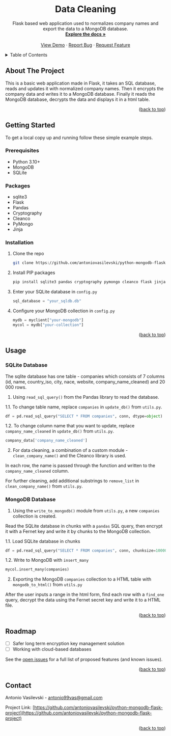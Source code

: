 ﻿<!-- PROJECT LOGO -->
<br />

<h1 align="center">Data Cleaning</h1>

  <p align="center">
    Flask based web application used to normalizes company names and export the data to a MongoDB database.
    <br />
    <a href="https://github.com/antoniovasilevski/python-mongodb-flask-project"><strong>Explore the docs »</strong></a>
    <br />
    <br />
    <a href="https://github.com/antoniovasilevski/python-mongodb-flask-project">View Demo</a>
    ·
    <a href="https://github.com/antoniovasilevski/python-mongodb-flask-project/issues">Report Bug</a>
    ·
    <a href="https://github.com/antoniovasilevski/python-mongodb-flask-project/issues">Request Feature</a>
  </p>
</div>



<!-- TABLE OF CONTENTS -->
<details>
  <summary>Table of Contents</summary>
  <ol>
    <li>
      <a href="#about-the-project">About The Project</a>
    </li>
    <li>
      <a href="#getting-started">Getting Started</a>
      <ul>
        <li><a href="#prerequisites">Prerequisites</a></li>
        <li><a href="#installation">Installation</a></li>
      </ul>
    </li>
    <li><a href="#usage">Usage</a></li>
    <li><a href="#roadmap">Roadmap</a></li>
    <li><a href="#contact">Contact</a></li>
  </ol>
</details>



<!-- ABOUT THE PROJECT -->
## About The Project

This is a basic web application made in Flask, it takes an SQL database, reads and updates it with normalized company names.
Then it encrypts the company data and writes it to a MongoDB database.
Finally it reads the MongoDB database, decrypts the data and displays it in a html table.


<p align="right">(<a href="#readme-top">back to top</a>)</p>


<!-- GETTING STARTED -->
## Getting Started

To get a local copy up and running follow these simple example steps.

### Prerequisites

* Python 3.10+
* MongoDB
* SQLite

### Packages

* sqlite3
* Flask
* Pandas
* Cryptography
* Cleanco
* PyMongo
* Jinja

### Installation

1. Clone the repo

   ```sh
   git clone https://github.com/antoniovasilevski/python-mongodb-flask-project
   ```

2. Install PIP packages

   ```sh
   pip install sqlite3 pandas cryptography pymongo cleanco flask jinja2
   ```

3. Enter your SQLite database in `config.py`

   ```py
   sql_database = "your_sqldb.db"
   ```

4. Configure your MongoDB collection in `config.py`

   ```py
   mydb = myclient["your-mongodb"]
   mycol = mydb["your-collection"]
   ```

<p align="right">(<a href="#readme-top">back to top</a>)</p>



<!-- USAGE EXAMPLES -->
## Usage 


### SQLite Database

The sqlite database has one table - companies which consists of 7 columns (id, name, country_iso, city, nace, website, company_name_cleaned) and 20 000 rows.


1. Using `read_sql_query()` from the Pandas library to read the database.


  1.1. To change table name, replace `companies` in `update_db()` from `utils.py`.

   ```py
   df = pd.read_sql_query("SELECT * FROM companies", conn, dtype=object)
   ```


  1.2. To change column name that you want to update, replace `company_name_cleaned` in `update_db()` from `utils.py`.

   ```py
   company_data['company_name_cleaned']
   ```


2. For data cleaning, a combination of a custom module - `clean_company_name()` and the Cleanco library is used.

  In each row, the name is passed through the function and written to the `company_name_cleaned` column.

  For further cleaning, add additional substrings to `remove_list` in `clean_company_name()` from `utils.py`.



### MongoDB Database


1. Using the `write_to_mongodb()` module from `utils.py`, a new `companies` collection is created.


  Read the  SQLite database in chunks with a `pandas` SQL query, then encrypt it with a Fernet key and write it by chunks to the MongoDB collection.


  1.1. Load SQLite database in chunks

   ```py
   df = pd.read_sql_query("SELECT * FROM companies", conn, chunksize=10000)
   ```


  1.2. Write to MongoDB with `insert_many`

   ```py
   mycol.insert_many(companies)
   ```


2. Exporting the MongoDB `companies` collection to a HTML table with `mongodb_to_html()` from `utils.py`

  After the user inputs a range in the html form, find each row with a `find_one` query, decrypt the data using the Fernet secret key and write it to a HTML file.


<p align="right">(<a href="#readme-top">back to top</a>)</p>



<!-- ROADMAP -->
## Roadmap

- [ ] Safer long term encryption key management solution
- [ ] Working with cloud-based databases

See the [open issues](https://github.com/antoniovasilevski/python-mongodb-flask-project/issues) for a full list of proposed features (and known issues).

<p align="right">(<a href="#readme-top">back to top</a>)</p>



<!-- CONTACT -->
## Contact

Antonio Vasilevski - antonio99vas@gmail.com

Project Link: [https://github.com/antoniovasilevski/python-mongodb-flask-project](https://github.com/antoniovasilevski/python-mongodb-flask-project)

<p align="right">(<a href="#readme-top">back to top</a>)</p>



<!-- MARKDOWN LINKS & IMAGES -->
<!-- https://www.markdownguide.org/basic-syntax/#reference-style-links -->
[contributors-shield]: https://img.shields.io/github/contributors/github_username/repo_name.svg?style=for-the-badge
[contributors-url]: https://github.com/antoniovasilevski/python-mongodb-flask-project/graphs/contributors
[forks-shield]: https://img.shields.io/github/forks/github_username/repo_name.svg?style=for-the-badge
[forks-url]: https://github.com/antoniovasilevski/python-mongodb-flask-project/network/members
[stars-shield]: https://img.shields.io/github/stars/github_username/repo_name.svg?style=for-the-badge
[stars-url]: https://github.com/antoniovasilevski/python-mongodb-flask-project/stargazers
[issues-shield]: https://img.shields.io/github/issues/github_username/repo_name.svg?style=for-the-badge
[issues-url]: https://github.com/antoniovasilevski/python-mongodb-flask-project/issues
[product-screenshot]: /images/project-example.png
